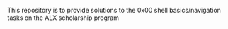 This repository is to provide solutions to the 0x00 shell basics/navigation tasks on the ALX scholarship program

